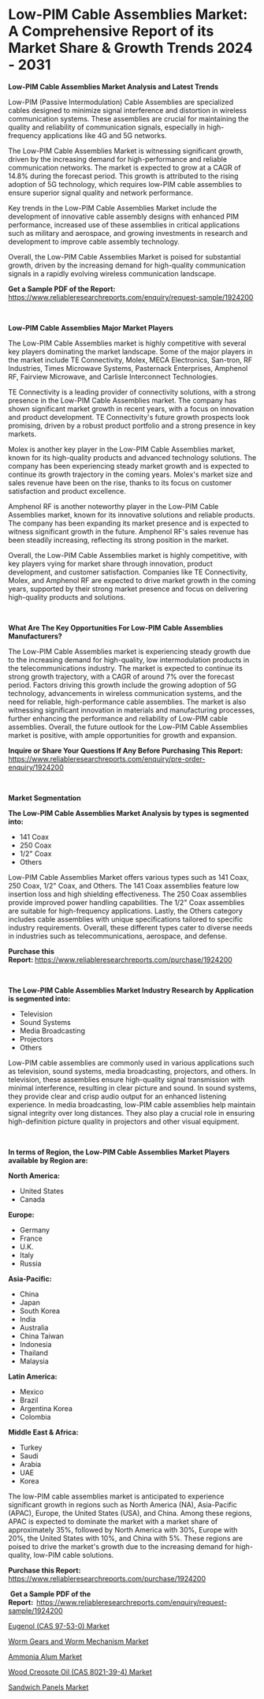 <p><h1>Low-PIM Cable Assemblies Market: A Comprehensive Report of its Market Share & Growth Trends 2024 - 2031</h1></p><p><strong>Low-PIM Cable Assemblies Market Analysis and Latest Trends</strong></p>
<p><p>Low-PIM (Passive Intermodulation) Cable Assemblies are specialized cables designed to minimize signal interference and distortion in wireless communication systems. These assemblies are crucial for maintaining the quality and reliability of communication signals, especially in high-frequency applications like 4G and 5G networks.</p><p>The Low-PIM Cable Assemblies Market is witnessing significant growth, driven by the increasing demand for high-performance and reliable communication networks. The market is expected to grow at a CAGR of 14.8% during the forecast period. This growth is attributed to the rising adoption of 5G technology, which requires low-PIM cable assemblies to ensure superior signal quality and network performance.</p><p>Key trends in the Low-PIM Cable Assemblies Market include the development of innovative cable assembly designs with enhanced PIM performance, increased use of these assemblies in critical applications such as military and aerospace, and growing investments in research and development to improve cable assembly technology.</p><p>Overall, the Low-PIM Cable Assemblies Market is poised for substantial growth, driven by the increasing demand for high-quality communication signals in a rapidly evolving wireless communication landscape.</p></p>
<p><strong>Get a Sample PDF of the Report:&nbsp;</strong> <a href="https://www.reliableresearchreports.com/enquiry/request-sample/1924200">https://www.reliableresearchreports.com/enquiry/request-sample/1924200</a></p>
<p>&nbsp;</p>
<p><strong>Low-PIM Cable Assemblies Major Market Players</strong></p>
<p><p>The Low-PIM Cable Assemblies market is highly competitive with several key players dominating the market landscape. Some of the major players in the market include TE Connectivity, Molex, MECA Electronics, San-tron, RF Industries, Times Microwave Systems, Pasternack Enterprises, Amphenol RF, Fairview Microwave, and Carlisle Interconnect Technologies.</p><p>TE Connectivity is a leading provider of connectivity solutions, with a strong presence in the Low-PIM Cable Assemblies market. The company has shown significant market growth in recent years, with a focus on innovation and product development. TE Connectivity's future growth prospects look promising, driven by a robust product portfolio and a strong presence in key markets.</p><p>Molex is another key player in the Low-PIM Cable Assemblies market, known for its high-quality products and advanced technology solutions. The company has been experiencing steady market growth and is expected to continue its growth trajectory in the coming years. Molex's market size and sales revenue have been on the rise, thanks to its focus on customer satisfaction and product excellence.</p><p>Amphenol RF is another noteworthy player in the Low-PIM Cable Assemblies market, known for its innovative solutions and reliable products. The company has been expanding its market presence and is expected to witness significant growth in the future. Amphenol RF's sales revenue has been steadily increasing, reflecting its strong position in the market.</p><p>Overall, the Low-PIM Cable Assemblies market is highly competitive, with key players vying for market share through innovation, product development, and customer satisfaction. Companies like TE Connectivity, Molex, and Amphenol RF are expected to drive market growth in the coming years, supported by their strong market presence and focus on delivering high-quality products and solutions.</p></p>
<p>&nbsp;</p>
<p><strong>What Are The Key Opportunities For Low-PIM Cable Assemblies Manufacturers?</strong></p>
<p><p>The Low-PIM Cable Assemblies market is experiencing steady growth due to the increasing demand for high-quality, low intermodulation products in the telecommunications industry. The market is expected to continue its strong growth trajectory, with a CAGR of around 7% over the forecast period. Factors driving this growth include the growing adoption of 5G technology, advancements in wireless communication systems, and the need for reliable, high-performance cable assemblies. The market is also witnessing significant innovation in materials and manufacturing processes, further enhancing the performance and reliability of Low-PIM cable assemblies. Overall, the future outlook for the Low-PIM Cable Assemblies market is positive, with ample opportunities for growth and expansion.</p></p>
<p><strong>Inquire or Share Your Questions If Any Before Purchasing This Report:</strong> <a href="https://www.reliableresearchreports.com/enquiry/pre-order-enquiry/1924200">https://www.reliableresearchreports.com/enquiry/pre-order-enquiry/1924200</a></p>
<p>&nbsp;</p>
<p><strong>Market Segmentation</strong></p>
<p><strong>The Low-PIM Cable Assemblies Market Analysis by types is segmented into:</strong></p>
<p><ul><li>141 Coax</li><li>250 Coax</li><li>1/2" Coax</li><li>Others</li></ul></p>
<p><p>Low-PIM Cable Assemblies Market offers various types such as 141 Coax, 250 Coax, 1/2" Coax, and Others. The 141 Coax assemblies feature low insertion loss and high shielding effectiveness. The 250 Coax assemblies provide improved power handling capabilities. The 1/2" Coax assemblies are suitable for high-frequency applications. Lastly, the Others category includes cable assemblies with unique specifications tailored to specific industry requirements. Overall, these different types cater to diverse needs in industries such as telecommunications, aerospace, and defense.</p></p>
<p><strong>Purchase this Report:&nbsp;</strong><a href="https://www.reliableresearchreports.com/purchase/1924200">https://www.reliableresearchreports.com/purchase/1924200</a></p>
<p>&nbsp;</p>
<p><strong>The Low-PIM Cable Assemblies Market Industry Research by Application is segmented into:</strong></p>
<p><ul><li>Television</li><li>Sound Systems</li><li>Media Broadcasting</li><li>Projectors</li><li>Others</li></ul></p>
<p><p>Low-PIM cable assemblies are commonly used in various applications such as television, sound systems, media broadcasting, projectors, and others. In television, these assemblies ensure high-quality signal transmission with minimal interference, resulting in clear picture and sound. In sound systems, they provide clear and crisp audio output for an enhanced listening experience. In media broadcasting, low-PIM cable assemblies help maintain signal integrity over long distances. They also play a crucial role in ensuring high-definition picture quality in projectors and other visual equipment.</p></p>
<p>&nbsp;</p>
<p><strong>In terms of Region, the Low-PIM Cable Assemblies Market Players available by Region are:</strong></p>
<p>
    <p> <strong> North America: </strong>
        <ul>
            <li>United States</li>
            <li>Canada</li>
        </ul>
        </p> 
    <p> <strong> Europe: </strong>
        <ul>
            <li>Germany</li>
            <li>France</li>
            <li>U.K.</li>
            <li>Italy</li>
            <li>Russia</li>
        </ul>
        </p> 
    <p> <strong> Asia-Pacific: </strong>
        <ul>
            <li>China</li>
            <li>Japan</li>
            <li>South Korea</li>
            <li>India</li>
            <li>Australia</li>
            <li>China Taiwan</li>
            <li>Indonesia</li>
            <li>Thailand</li>
            <li>Malaysia</li>
        </ul>
        </p> 
    <p> <strong> Latin America: </strong>
        <ul>
            <li>Mexico</li>
            <li>Brazil</li>
            <li>Argentina Korea</li>
            <li>Colombia</li>
        </ul>
        </p> 
    <p> <strong> Middle East & Africa: </strong>
        <ul>
            <li>Turkey</li>
            <li>Saudi</li>
            <li>Arabia</li>
            <li>UAE</li>
            <li>Korea</li>
        </ul>
    </p>
    </p>
<p><p>The low-PIM cable assemblies market is anticipated to experience significant growth in regions such as North America (NA), Asia-Pacific (APAC), Europe, the United States (USA), and China. Among these regions, APAC is expected to dominate the market with a market share of approximately 35%, followed by North America with 30%, Europe with 20%, the United States with 10%, and China with 5%. These regions are poised to drive the market's growth due to the increasing demand for high-quality, low-PIM cable solutions.</p></p>
<p><strong>Purchase this Report: </strong><a href="https://www.reliableresearchreports.com/purchase/1924200">https://www.reliableresearchreports.com/purchase/1924200</a></p>
<p>&nbsp;<strong>Get a Sample PDF of the Report:&nbsp;&nbsp;</strong><a href="https://www.reliableresearchreports.com/enquiry/request-sample/1924200">https://www.reliableresearchreports.com/enquiry/request-sample/1924200</a></p>
<p><strong></strong></p>
<p><p><a href="https://confirmed-shield-e13.notion.site/Eugenol-CAS-97-53-0-Market-Size-Focuses-on-Market-Dynamics-In-Depth-Analysis-and-Future-Projectio-f169b19bf96c490da72f00604bf1e559">Eugenol (CAS 97-53-0) Market</a></p><p><a href="https://funky-papaya-cf4.notion.site/Insights-into-Worm-Gears-and-Worm-Mechanism-Market-Size-Analysing-Market-Share-Trends-and-Growth--dfb53025a8a6450f9a53dc8b67b36ec8">Worm Gears and Worm Mechanism Market</a></p><p><a href="https://view.publitas.com/reportprime-1/ammonia-alum-market-size-market-share-and-global-market-analysis-report-2024-2031/">Ammonia Alum Market</a></p><p><a href="https://sore-arch-6db.notion.site/Wood-Creosote-Oil-CAS-8021-39-4-Market-Size-Growing-and-Forecasted-for-period-from-2024-2031-and-2597329e5be0490b88786fc8185e5c09">Wood Creosote Oil (CAS 8021-39-4) Market</a></p><p><a href="https://view.publitas.com/reportprime-1/sandwich-panels-market-analysis-examines-its-scope-on-growth-opportunities-and-forecasted-trends-spanning-from-2024-to-2031/">Sandwich Panels Market</a></p></p>